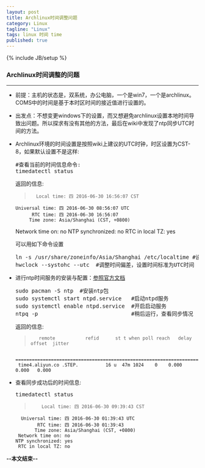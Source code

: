```yaml
---
layout: post
title: Archlinux时间调整问题
category: Linux
tagline: "Linux"
tags: linux 时间 time
published: true
---
```

{% include JB/setup %}
### Archlinux时间调整的问题
---
- 前提：主机的状态是，双系统，办公电脑，一个是win7，一个是archlinux。COMS中的时间是基于本时区时间的接近值进行设置的。
- 出发点：不想变更windows下的设置，而又想避免archlinux设置本地时间导致出问题。所以探求有没有其他的方法，最后在wiki中发现了ntp同步UTC时间的方法。
- Archlinux环境的时间设置是按照wiki上建议的UTC时钟，时区设置为CST-8，如果默认设置不是这样:
  <pre class="prettyprint linenums">
  #查看当前的时间信息命令:
  timedatectl status</pre>
  返回的信息:
  >       Local time: 四 2016-06-30 16:56:07 CST
      Universal time: 四 2016-06-30 08:56:07 UTC
            RTC time: 四 2016-06-30 16:56:07
           Time zone: Asia/Shanghai (CST, +0800)
	 Network time on: no
	NTP synchronized: no
 	 RTC in local TZ: yes
 
            
    可以用如下命令设置
  <pre class="prettyprint linenums">
  ln -s /usr/share/zoneinfo/Asia/Shanghai /etc/localtime #设置默认时区
  hwclock --systohc --utc  #调整时间偏差，设置时间标准为UTC时间</pre>
- 进行ntp时间服务的安装与配置：[参照官方文档](https://wiki.archlinux.org/index.php/Network_Time_Protocol_daemon)
  <pre class="prettyprint linenums">
  sudo pacman -S ntp  #安装ntp包
  sudo systemctl start ntpd.service   #启动ntpd服务
  sudo systemctl enable ntpd.service  #开启启动服务
  ntpq -p                             #稍后运行，查看同步情况</pre>
  返回的信息:
  >        remote           refid      st t when poll reach   delay   offset  jitter
   	   ==============================================================================
       time4.aliyun.co .STEP.          16 u  47m 1024    0    0.000    0.000   0.000
- 查看同步成功后的时间信息:
  <pre class="prettyprint linenums">
  timedatectl status
  </pre>
  >  		Local time: 四 2016-06-30 09:39:43 CST
 		Universal time: 四 2016-06-30 01:39:43 UTC
        	  RTC time: 四 2016-06-30 01:39:43
       	     Time zone: Asia/Shanghai (CST, +0800)
 	   Network time on: no
	  NTP synchronized: yes
	   RTC in local TZ: no

**--本文结束--**            


